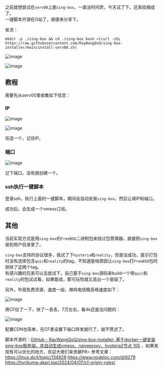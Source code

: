 之前就想尝试在`serv00`上跑`sing-box`，一直没时间弄，今天试了下，还真给搞成了。  
一键脚本开源在G站了，顺便来分享下。

省流：

`mkdir -p ./sing-box && cd ./sing-box bash <(curl -sSL https://raw.githubusercontent.com/RayWangQvQ/sing-box-installer/main/install-serv00.sh)`

![image](https://github.com/user-attachments/assets/8ad36f87-83bd-4297-adec-b095fbf118d3)

![image](https://github.com/user-attachments/assets/dbd40bb1-cf88-4f58-b390-c534c26bf6d9)


## [](#p-1040014-h-1)教程

需要先从serv00里收集如下信息：

### [](#p-1040014-ip-2)IP

![image](https://github.com/user-attachments/assets/6abd973c-fe01-4dc7-af38-14d456e1bb62)


![image](https://github.com/user-attachments/assets/cc0a7807-f0b5-4c9a-8d48-e10e54ad8625)


任选一个，记住IP。

### [](#p-1040014-h-3)端口

![image](https://github.com/user-attachments/assets/d611d3b9-99f0-4058-8700-58736b725ca5)


记下端口，没有就创建一个。

### [](#p-1040014-ssh-4)ssh执行一键脚本

登录ssh，执行上面的一键脚本，期间会自动安装`sing-box`，然后让填IP和端口。

成功后，会生成一个vmess订阅。

## [](#p-1040014-h-5)其他

当前实现方式是用`sing-box`的`FreeBSD`二进制包来绕过包管理器，直接把`sing-box`装到用户目录里了。

`sing-box`支持的协议很多，我试了下`hysteria`和`reality`，但是没成功，提示打包时没有选择包含`quic`和`reality`的tag，不知道是啥原因让`sing-box`打`FreeBSD`包时排除了这两个tag。  
有感兴趣的兄弟可以去尝试下，自己基于`sing-box`源码来build一个带`quic`和`reality`的包试试看，如果能成，那可玩性就又高出一个层级了。

另外，毕竟免费资源，速度一般，辣鸡电信晚高峰速度如下：

![image](https://github.com/user-attachments/assets/03e460b1-7e94-4d46-8ebf-a83df999136b)


用CF拉了一下，快了一丢丢，7万左右，看4k还是没问题的：  

![image](https://github.com/user-attachments/assets/4de544b5-b191-4028-9682-f5f9ce461b23)


配置CDN也简单，在CF里设置下端口转发就行了，就不赘述了。

脚本开源的：[GitHub - RayWangQvQ/sing-box-installer: 基于docker一键安装sing-box服务端，并自动生成vmess、naiveproxy、hysteria2节点 105](https://github.com/RayWangQvQ/sing-box-installer) ，如果发现有可以优化的地方，欢迎大佬们来贡献PR~
参考文章：
https://linux.do/t/topic/134828
https://www.nodeloc.com/d/6279
https://hyrikuma-akari.top/2024/04/07/cf-origin-rules/
